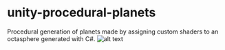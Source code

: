 # unity-procedural-planets
Procedural generation of planets made by assigning custom shaders to an octasphere generated with C#.
![alt text](https://imgur.com/a/A9HbbiP)
